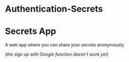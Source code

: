# Authentication-Secrets
<h1>Secrets App</h1>
<p>A web app where you can share your secrets anonymously</p>
<p><em>(the sign up with Google function doesn't work yet)</em><p>

